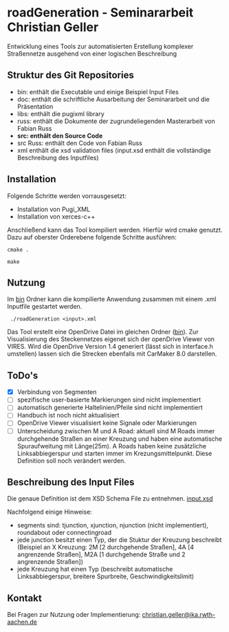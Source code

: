 # roadGeneration - Seminararbeit Christian Geller 

Entwicklung eines Tools zur automatisierten Erstellung komplexer Straßennetze ausgehend von einer logischen Beschreibung

## Struktur des Git Repositories

* bin: enthält die Executable und einige Beispiel Input Files
* doc: enthält die schriftliche Ausarbeitung der Seminararbeit und die Präsentation
* libs: enthält die pugixml library
* russ: enthält die Dokumente der zugrundeliegenden Masterarbeit von Fabian Russ
* **src: enthält den Source Code**
* src Russ: enthält den Code von Fabian Russ
* xml enthält die xsd validation files (input.xsd enthält die vollständige Beschreibung des Inputfiles)

## Installation
Folgende Schritte werden vorrausgesetzt:
* Installation von Pugi_XML
* Installation von xerces-c++

Anschließend kann das Tool kompiliert werden. Hierfür wird cmake genutzt. Dazu auf oberster Orderebene folgende Schritte ausführen:

`cmake .`

`make ` 

## Nutzung
Im [bin](bin) Ordner kann die kompilierte Anwendung zusammen mit einem .xml Inputfile gestartet werden. 

` ./roadGeneration <input>.xml`

Das Tool erstellt eine OpenDrive Datei im gleichen Ordner ([bin](bin)). Zur Visualisierung des Steckennetzes eigenet sich der openDrive Viewer von VIRES. 
Wird die OpenDrive Version 1.4 generiert (lässt sich in interface.h umstellen) lassen sich die Strecken ebenfalls mit CarMaker 8.0 darstellen.

## ToDo's
- [x] Verbindung von Segmenten
- [ ] spezifische user-basierte Markierungen sind nicht implementiert
- [ ] automatisch generierte Haltelinien/Pfeile sind nicht implementiert
- [ ] Handbuch ist noch nicht aktualisiert
- [ ] OpenDrive Viewer visualisiert keine Signale oder Markierungen
- [ ] Unterscheidung zwischen M und A Road: aktuell sind M Roads immer durchgehende Straßen an einer Kreuzung und haben eine automatische Spuraufweitung mit Länge(25m). A Roads haben keine zusätzliche Linksabbiegerspur und starten immer im Krezungsmittelpunkt. Diese Definition soll noch verändert werden.

## Beschreibung des Input Files
Die genaue Definition ist dem XSD Schema File zu entnehmen. [input.xsd](xml/input.xsd)

Nachfolgend einige Hinweise:

* segments sind: tjunction, xjunction, njunction (nicht implementiert), roundabout oder connectingroad
* jede junction besitzt einen Typ, der die Stuktur der Kreuzung beschreibt (Beispiel an X Kreuzung: 2M [2 durchgehende Straßen], 4A [4 angrenzende Straßen], M2A [1 durchgehende Straße und 2 angrenzende Straßen])
* jede Kreuzung hat einen Typ (beschreibt automatische Linksabbiegerspur, breitere Spurbreite, Geschwindigkeitslimit)

## Kontakt
Bei Fragen zur Nutzung oder Implementierung:
[christian.geller@ika.rwth-aachen.de](mailto:christian.geller@ika.rwth-aachen.de)

